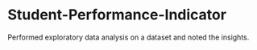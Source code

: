 # Student-Performance-Indicator
Performed exploratory data analysis on a dataset and noted the insights.
